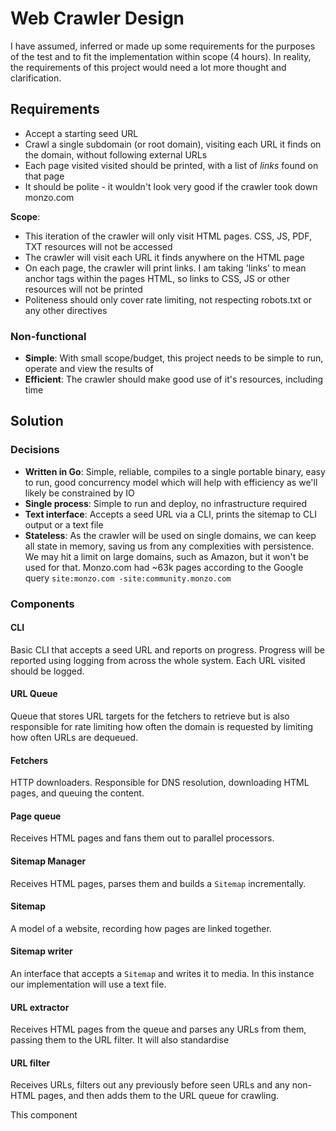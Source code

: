 # Web Crawler Design

I have assumed, inferred or made up some requirements for the purposes of the test and to fit the implementation within scope (4 hours). In reality, the requirements of this project would need a lot more thought and clarification.

## Requirements
- Accept a starting seed URL
- Crawl a single subdomain (or root domain), visiting each URL it finds on the domain, without following external URLs
- Each page visited visited should be printed, with a list of *links* found on that page
- It should be polite - it wouldn't look very good if the crawler took down monzo.com

**Scope**:
- This iteration of the crawler will only visit HTML pages. CSS, JS, PDF, TXT resources will not be accessed
- The crawler will visit each URL it finds anywhere on the HTML page
- On each page, the crawler will print links. I am taking 'links' to mean anchor tags within the pages HTML, so links to CSS, JS or other resources will not be printed
- Politeness should only cover rate limiting, not respecting robots.txt or any other directives

### Non-functional
- **Simple**: With small scope/budget, this project needs to be simple to run, operate and view the results of
- **Efficient**: The crawler should make good use of it's resources, including time


## Solution

### Decisions
- **Written in Go**: Simple, reliable, compiles to a single portable binary, easy to run, good concurrency model which will help with efficiency as we'll likely be constrained by IO
- **Single process**: Simple to run and deploy, no infrastructure required
- **Text interface**: Accepts a seed URL via a CLI, prints the sitemap to CLI output or a text file
- **Stateless**: As the crawler will be used on single domains, we can keep all state in memory, saving us from any complexities with persistence. We may hit a limit on large domains, such as Amazon, but it won't be used for that. Monzo.com had ~63k pages according to the Google query `site:monzo.com -site:community.monzo.com`

### Components
#### CLI
Basic CLI that accepts a seed URL and reports on progress. Progress will be reported using logging from across the whole system. Each URL visited should be logged.

#### URL Queue
Queue that stores URL targets for the fetchers to retrieve but is also responsible for rate limiting how often the domain is requested by limiting how often URLs are dequeued.

#### Fetchers
HTTP downloaders. Responsible for DNS resolution, downloading HTML pages, and queuing the content.

#### Page queue
Receives HTML pages and fans them out to parallel processors.

#### Sitemap Manager
Receives HTML pages, parses them and builds a `Sitemap` incrementally.

#### Sitemap
A model of a website, recording how pages are linked together.

#### Sitemap writer
An interface that accepts a `Sitemap` and writes it to media. In this instance our implementation will use a text file.

#### URL extractor
Receives HTML pages from the queue and parses any URLs from them, passing them to the URL filter. It will also standardise

#### URL filter
Receives URLs, filters out any previously before seen URLs and any non-HTML pages, and then adds them to the URL queue for crawling.

This component
